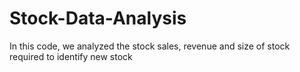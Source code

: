 # Stock-Data-Analysis
In this code, we analyzed the stock sales, revenue and size of stock required to identify new stock

